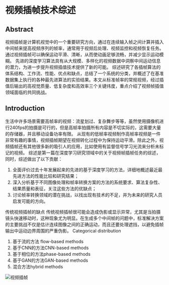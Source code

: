 # 视频插帧技术综述

## Abstract
视频插帧是计算机视觉中的一个重要研究方向，通过在连续输入帧之间计算并插入中间帧来提高视频序列的帧率，通常用于视频后处理、视频监控和视频恢复任务。通过视频插帧可以确保运动平滑、清晰，从而使动画足够流畅，并减少显示运动模糊。 先进的深度学习算法具有从大规模、多样化的视频数据中洞察中间运动信息的潜力，为进一步提升视频插值技术提供了新的可能。 综述研究了各插帧算法的体系结构、工作流、性能、优点和缺点，总结了一个系统的分类，并概述了在基准数据集上执行的各种最先进算法的实验结果。本文从标准帧率的常规视频，经过插值后输出的高视觉质量、低复杂度和高效率三个关键纬度，重点介绍了视频帧插值领域面临的共同挑战。

## Introduction
生活中许多场景需要高帧率的视频：流星划过、复杂舞步等等，虽然使用摄像机进行240fps的拍摄是可行的，但是高帧率拍摄所有内容是不切实际的，这需要大量的存储器，并且移动设备功率有限。 从现有的低帧率视频制作高帧率视频是一件非常有趣的事情，视频插帧期望在视频转化过程中为保持运动平滑。除此之外，视频插帧还有其他很多新的吸引人的应用，比如使用有监督信号学习光流来分析未标记的视频。 综述是第一篇在深度学习研究领域中的关于视频帧插帧任务的综述，同时，综述做出了以下贡献：
1. 全面评价过去十年发展起来的先进的基于深度学习的方法，详细地概述最近最先进方法的性能比较和研究结果；
2. 深入分析基于不同图像处理和帧率转换方案的方法的系统要求、算法复杂性、结果质量和表征，关注这些方法的优缺点；
3. 讨论帧率转换领域的潜在挑战，以找出现有技术的不足，并为未来的研究人员启发可能的方向。

传统视频插帧的缺点
传统视频插帧很可能会造成伪影或显示异常，尤其是当拍摄镜头快速移动时，这种现象尤为明显。在生成多个中间帧的问题中，标准解决方案的主要挑战不仅是估计连续图像之间的正确运动，而且还要处理遮挡，以避免插帧输出中运动边界周围的严重伪影。
Categorical distribution
1. 基于流的方法 flow-based methods
2. 基于CNN的方法CNN-based methods
3. 基于相位的方法phase-based methods
4. 基于GAN的方法GAN-based methods
5. 混合方法hybrid methods

![视频插帧](https://raw.githubusercontent.com/lhondong/PicGo/main/img/视频插帧.jpeg)


